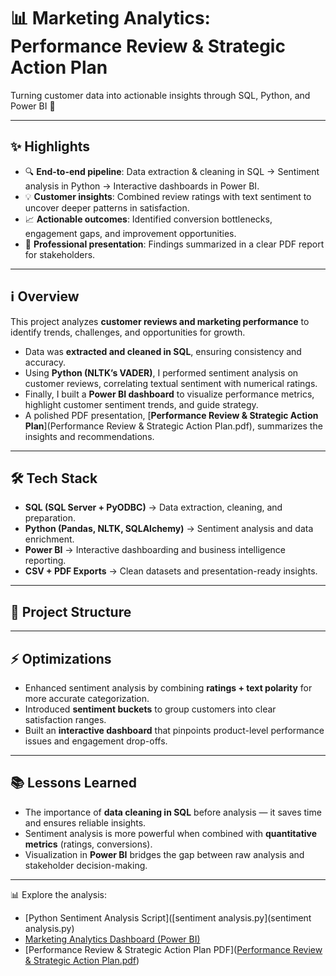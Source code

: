 # 📊 Marketing Analytics: Performance Review & Strategic Action Plan  

Turning customer data into actionable insights through SQL, Python, and Power BI 🚀  

---

## ✨ Highlights  
- 🔍 **End-to-end pipeline**: Data extraction & cleaning in SQL → Sentiment analysis in Python → Interactive dashboards in Power BI.  
- 💡 **Customer insights**: Combined review ratings with text sentiment to uncover deeper patterns in satisfaction.  
- 📈 **Actionable outcomes**: Identified conversion bottlenecks, engagement gaps, and improvement opportunities.  
- 📑 **Professional presentation**: Findings summarized in a clear PDF report for stakeholders.  

---

## ℹ️ Overview  
This project analyzes **customer reviews and marketing performance** to identify trends, challenges, and opportunities for growth.  

- Data was **extracted and cleaned in SQL**, ensuring consistency and accuracy.  
- Using **Python (NLTK’s VADER)**, I performed sentiment analysis on customer reviews, correlating textual sentiment with numerical ratings.  
- Finally, I built a **Power BI dashboard** to visualize performance metrics, highlight customer sentiment trends, and guide strategy.  
- A polished PDF presentation, [**Performance Review & Strategic Action Plan**](Performance Review & Strategic Action Plan.pdf), summarizes the insights and recommendations.  

---

## 🛠 Tech Stack  
- **SQL (SQL Server + PyODBC)** → Data extraction, cleaning, and preparation.  
- **Python (Pandas, NLTK, SQLAlchemy)** → Sentiment analysis and data enrichment.  
- **Power BI** → Interactive dashboarding and business intelligence reporting.  
- **CSV + PDF Exports** → Clean datasets and presentation-ready insights.  

---

## 🧩 Project Structure  

---

## ⚡ Optimizations  
- Enhanced sentiment analysis by combining **ratings + text polarity** for more accurate categorization.  
- Introduced **sentiment buckets** to group customers into clear satisfaction ranges.  
- Built an **interactive dashboard** that pinpoints product-level performance issues and engagement drop-offs.  

---

## 📚 Lessons Learned  
- The importance of **data cleaning in SQL** before analysis — it saves time and ensures reliable insights.  
- Sentiment analysis is more powerful when combined with **quantitative metrics** (ratings, conversions).  
- Visualization in **Power BI** bridges the gap between raw analysis and stakeholder decision-making.  

---

📊 Explore the analysis:  
- [Python Sentiment Analysis Script]([sentiment analysis.py](sentiment analysis.py)  
- [Marketing Analytics Dashboard (Power BI)](Marketing_Analytics.pbix)  
- [Performance Review & Strategic Action Plan PDF]([Performance Review & Strategic Action Plan.pdf](https://github.com/gagandeep-singh9/Conversion-Compass-Marketing-Analytics/blob/6a0c0e130adb87e51afbd201c3007158955e409d/Performance%20Review%20%26%20Strategic%20Action%20Plan.pdf))  
